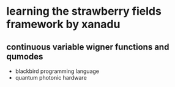 # learning the strawberry fields framework by xanadu 
## continuous variable wigner functions and qumodes 
- blackbird programming language
- quantum photonic hardware 
